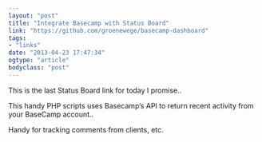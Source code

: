 ```yaml
---
layout: "post"
title: "Integrate Basecamp with Status Board"
link: "https://github.com/groenewege/basecamp-dashboard"
tags: 
- "links"
date: "2013-04-23 17:47:34"
ogtype: "article"
bodyclass: "post"
---
```


This is the last Status Board link for today I promise..

This handy PHP scripts uses Basecamp’s API to return recent activity from your BaseCamp account..

Handy for tracking comments from clients, etc.